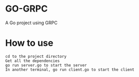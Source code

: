# GO-GRPC
A Go project using GRPC

# How to use
```
cd to the project directory
Get all the dependencies
go run server.go to start the server
In another terminal, go run client.go to start the client
```
